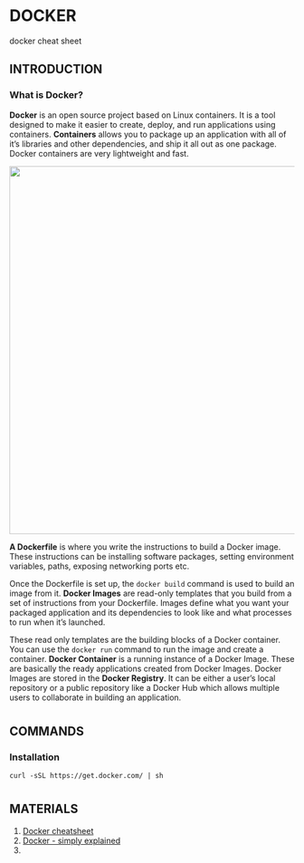 # **DOCKER**
docker cheat sheet

## **INTRODUCTION**

### **What is Docker?**

**Docker** is an open source project based on Linux containers. It is a tool designed to make it easier to create, deploy, and run applications using containers. **Containers** allows you to package up an application with all of it’s libraries and other dependencies, and ship it all out as one package. Docker containers are very lightweight and fast.

<p align="center">
    <img width="650" src="https://github.com/mlaskowski17/docker/blob/master/images/docker_build_process.png">
</p>

**A Dockerfile** is where you write the instructions to build a Docker image. These instructions can be installing software packages, setting environment variables, paths, exposing networking ports etc.


Once the Dockerfile is set up, the `docker build` command is used to build an image from it. **Docker Images** are read-only templates that you build from a set of instructions from your Dockerfile. Images define what you want your packaged application and its dependencies to look like and what processes to run when it’s launched.

These read only templates are the building blocks of a Docker container. You can use the `docker run` command to run the image and create a container. **Docker Container** is a running instance of a Docker Image. These are basically the ready applications created from Docker Images.
Docker Images are stored in the **Docker Registry**. It can be either a user’s local repository or a public repository like a Docker Hub which allows multiple users to collaborate in building an application.



#
## **COMMANDS**

### **Installation**
`curl -sSL https://get.docker.com/ | sh`



#
## **MATERIALS**

1. [Docker cheatsheet](http://dockercheatsheet.painlessdocker.com)
2. [Docker - simply explained](https://towardsdatascience.com/ml-models-prototype-to-production-6bfe47973123)
3. []()
